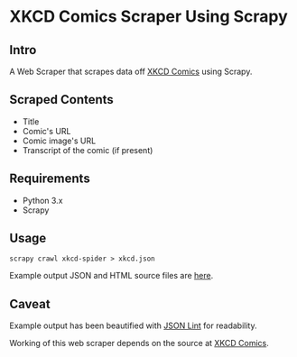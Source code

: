 # XKCD Comics Scraper Using Scrapy

## Intro

A Web Scraper that scrapes data off [XKCD Comics](https://xkcd.com/) using Scrapy. 

## Scraped Contents

* Title
* Comic's URL
* Comic image's URL
* Transcript of the comic (if present)

## Requirements

* Python 3.x
* Scrapy

## Usage

    scrapy crawl xkcd-spider > xkcd.json

Example output JSON and HTML source files are [here](./example-output).

## Caveat

Example output has been beautified with [JSON Lint](https://jsonlint.com/) for readability.

Working of this web scraper depends on the source at [XKCD Comics](https://xkcd.com/).

<!-- Foundation for this scraper can be found [here](). -->
